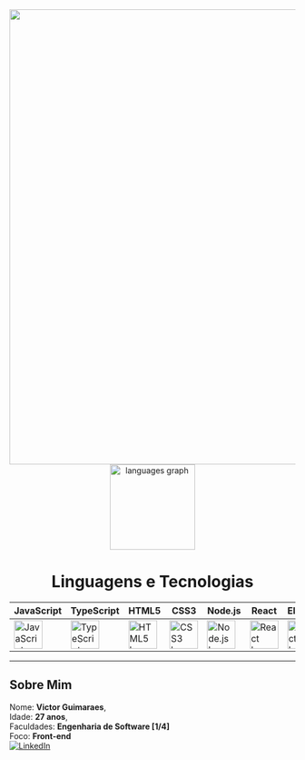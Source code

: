 <div align="center">
  <img src="https://t3.ftcdn.net/jpg/07/96/02/16/360_F_796021659_T0fEiTbS0k3iae6UdY8iBESVDBFoMqkH.jpg" heigth="800" width="800">
</div>

<div align="center">
  <img src="https://github-readme-stats.vercel.app/api/top-langs?username=victorguimaraesdev&locale=en&hide_title=false&layout=compact&card_width=320&langs_count=5&theme=merko&hide_border=false?" height="150" alt="languages graph" />
</div>
<div align="center">
  <h1>Linguagens e Tecnologias</h1>
</div>

<div align="center">

                                                                                                                                      
| **JavaScript**        | **TypeScript**        | **HTML5**             | **CSS3**              | **Node.js**           | **React**             | **Electron**          |
|-----------------------|-----------------------|-----------------------|-----------------------|-----------------------|-----------------------|-----------------------|
| <img src="https://cdn.jsdelivr.net/gh/devicons/devicon/icons/javascript/javascript-original.svg" height="50" alt="JavaScript logo"> | <img src="https://cdn.jsdelivr.net/gh/devicons/devicon/icons/typescript/typescript-original.svg" height="50" alt="TypeScript logo"> | <img src="https://cdn.jsdelivr.net/gh/devicons/devicon/icons/html5/html5-original.svg" height="50" alt="HTML5 logo"> | <img src="https://cdn.jsdelivr.net/gh/devicons/devicon/icons/css3/css3-original.svg" height="50" alt="CSS3 logo"> | <img src="https://cdn.jsdelivr.net/gh/devicons/devicon/icons/nodejs/nodejs-original.svg" height="50" alt="Node.js logo"> | <img src="https://cdn.jsdelivr.net/gh/devicons/devicon/icons/react/react-original.svg" height="50" alt="React logo"> | <img src="https://cdn.jsdelivr.net/gh/devicons/devicon/icons/electron/electron-original.svg" height="50" alt="Electron logo"> |





</div>



---

## Sobre Mim

Nome: **Victor Guimaraes**,<br>
Idade: **27 anos**, <br>
Faculdades: **Engenharia de Software [1/4]** <br> 
Foco: **Front-end** <br>
[![LinkedIn](https://img.shields.io/badge/LinkedIn-blue?logo=linkedin)](https://www.linkedin.com/in/victor-guimaraes-05b608275/?trk=opento_sprofile_goalscard)


